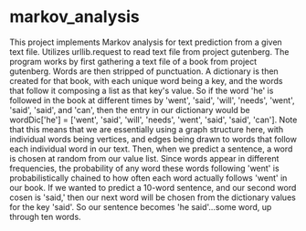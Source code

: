 # markov_analysis
This project implements Markov analysis for text prediction from a given text file. Utilizes urllib.request to read text file from project gutenberg. 
The program works by first gathering a text file of a book from project gutenberg. Words are then stripped of punctuation. 
A dictionary is then created for that book, with each unique word being a key, and the words that follow it composing a list as that key's value.
So if the word 'he' is followed in the book at different times by 'went', 'said', 'will', 'needs', 'went', 'said', 'said', and 'can', then 
the entry in our dictionary would be wordDic['he'] = ['went', 'said', 'will', 'needs', 'went', 'said', 'said', 'can']. 
Note that this means that we are essentially using a graph structure here,
with individual words being vertices, and edges being drawn to words
that follow each individual word in our text.
Then, when we predict a sentence, a word is chosen at random from our value list. Since words appear in different frequencies,
the probability of any word these words following 'went' is probabilistically chained to how often each word actually follows 'went' in our book.
If we wanted to predict a 10-word sentence, and our second word cosen is 'said,' then our next word will be chosen from the dictionary values
for the key 'said'. So our sentence becomes 'he said'...some word, up through ten words.
